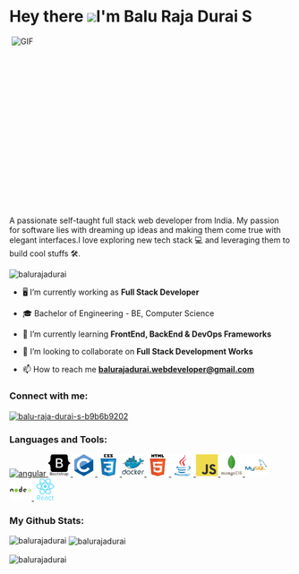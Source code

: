 <h1>Hey there <img src="https://media.giphy.com/media/hvRJCLFzcasrR4ia7z/giphy.gif" width="25px">I'm Balu Raja Durai S</h1>

 <img align="right" alt="GIF" src="https://github.com/abhisheknaiidu/abhisheknaiidu/blob/master/code.gif?raw=true" width="500" height="320" />


A passionate self-taught full stack web developer from India. My passion for software lies with dreaming up ideas and making them come true with elegant interfaces.I love exploring new tech stack 💻 and leveraging them to build cool stuffs 🛠️.

<p align="left"> <img src="https://komarev.com/ghpvc/?username=balurajadurai&label=Profile%20views&color=0e75b6&style=flat" alt="balurajadurai" /> </p>

- 🖥 I’m currently working as **Full Stack Developer**

- 🎓 Bachelor of Engineering - BE, Computer Science

- 🌱 I’m currently learning **FrontEnd, BackEnd & DevOps Frameworks**

- 👯 I’m looking to collaborate on **Full Stack Development Works**

- 📫 How to reach me **balurajadurai.webdeveloper@gmail.com**



<h3 align="left">Connect with me:</h3>
<p align="left">
<a href="https://linkedin.com/in/balu-raja-durai-s-b9b6b9202" target="blank"><img align="center" src="https://raw.githubusercontent.com/rahuldkjain/github-profile-readme-generator/master/src/images/icons/Social/linked-in-alt.svg" alt="balu-raja-durai-s-b9b6b9202" height="30" width="40" /></a>
</p>

<h3 align="left">Languages and Tools:</h3>
<p align="left"> <a href="https://angular.io" target="_blank"> <img src="https://angular.io/assets/images/logos/angular/angular.svg" alt="angular" width="40" height="40"/> </a> <a href="https://getbootstrap.com" target="_blank"> <img src="https://raw.githubusercontent.com/devicons/devicon/master/icons/bootstrap/bootstrap-plain-wordmark.svg" alt="bootstrap" width="40" height="40"/> </a> <a href="https://www.cprogramming.com/" target="_blank"> <img src="https://raw.githubusercontent.com/devicons/devicon/master/icons/c/c-original.svg" alt="c" width="40" height="40"/> </a> <a href="https://www.w3schools.com/css/" target="_blank"> <img src="https://raw.githubusercontent.com/devicons/devicon/master/icons/css3/css3-original-wordmark.svg" alt="css3" width="40" height="40"/> </a> <a href="https://www.docker.com/" target="_blank"> <img src="https://raw.githubusercontent.com/devicons/devicon/master/icons/docker/docker-original-wordmark.svg" alt="docker" width="40" height="40"/> </a> <a href="https://www.w3.org/html/" target="_blank"> <img src="https://raw.githubusercontent.com/devicons/devicon/master/icons/html5/html5-original-wordmark.svg" alt="html5" width="40" height="40"/> </a> <a href="https://www.java.com" target="_blank"> <img src="https://raw.githubusercontent.com/devicons/devicon/master/icons/java/java-original.svg" alt="java" width="40" height="40"/> </a> <a href="https://developer.mozilla.org/en-US/docs/Web/JavaScript" target="_blank"> <img src="https://raw.githubusercontent.com/devicons/devicon/master/icons/javascript/javascript-original.svg" alt="javascript" width="40" height="40"/> </a> <a href="https://www.mongodb.com/" target="_blank"> <img src="https://raw.githubusercontent.com/devicons/devicon/master/icons/mongodb/mongodb-original-wordmark.svg" alt="mongodb" width="40" height="40"/> </a> <a href="https://www.mysql.com/" target="_blank"> <img src="https://raw.githubusercontent.com/devicons/devicon/master/icons/mysql/mysql-original-wordmark.svg" alt="mysql" width="40" height="40"/> </a> <a href="https://nodejs.org" target="_blank"> <img src="https://raw.githubusercontent.com/devicons/devicon/master/icons/nodejs/nodejs-original-wordmark.svg" alt="nodejs" width="40" height="40"/> </a> <a href="https://reactjs.org/" target="_blank"> <img src="https://raw.githubusercontent.com/devicons/devicon/master/icons/react/react-original-wordmark.svg" alt="react" width="40" height="40"/> </a> </p>

<h3 align="left">My Github Stats:</h3>

<p><img align="left" src="https://github-readme-stats.vercel.app/api/top-langs?username=balurajadurai&show_icons=true&locale=en&layout=compact" alt="balurajadurai" /></p>

<p>&nbsp;<img align="center" src="https://github-readme-stats.vercel.app/api?username=balurajadurai&show_icons=true&locale=en" alt="balurajadurai" /></p>

<p><img align="center" src="https://github-readme-streak-stats.herokuapp.com/?user=balurajadurai&" alt="balurajadurai" /></p>






